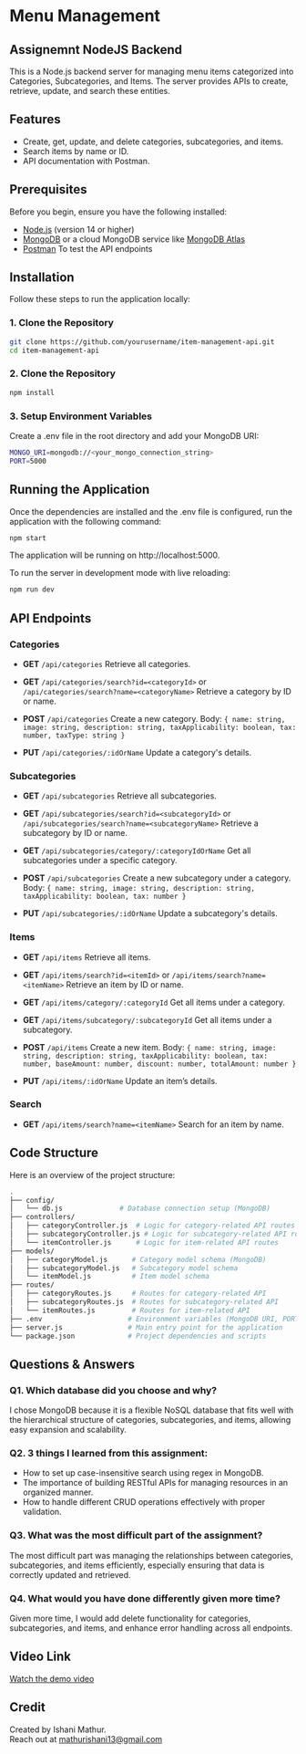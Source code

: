 # Menu Management
## Assignemnt NodeJS Backend

This is a Node.js backend server for managing menu items categorized into Categories, Subcategories, and Items. The server provides APIs to create, retrieve, update, and search these entities.

## Features
- Create, get, update, and delete categories, subcategories, and items.
- Search items by name or ID.
- API documentation with Postman.

## Prerequisites

Before you begin, ensure you have the following installed:

- [Node.js](https://nodejs.org/) (version 14 or higher)
- [MongoDB](https://www.mongodb.com/) or a cloud MongoDB service like [MongoDB Atlas](https://www.mongodb.com/cloud/atlas)
- [Postman](https://www.postman.com/) To test the API endpoints

## Installation

Follow these steps to run the application locally:

### 1. Clone the Repository

```bash
git clone https://github.com/yourusername/item-management-api.git
cd item-management-api
```

### 2. Clone the Repository

```bash
npm install
```

### 3. Setup Environment Variables

Create a .env file in the root directory and add your MongoDB URI:

```bash
MONGO_URI=mongodb://<your_mongo_connection_string>
PORT=5000
```

## Running the Application

Once the dependencies are installed and the .env file is configured, run the application with the following command:

```bash
npm start
```

The application will be running on http://localhost:5000.

To run the server in development mode with live reloading:

```bash
npm run dev
```

## API Endpoints

### Categories

- **GET** `/api/categories`
Retrieve all categories.

- **GET** `/api/categories/search?id=<categoryId>` or `/api/categories/search?name=<categoryName>`
Retrieve a category by ID or name.

- **POST** `/api/categories`
Create a new category.
Body: `{ name: string, image: string, description: string, taxApplicability: boolean, tax: number, taxType: string }`

- **PUT** `/api/categories/:idOrName`
Update a category's details.

### Subcategories

- **GET** `/api/subcategories`
Retrieve all subcategories.

- **GET** `/api/subcategories/search?id=<subcategoryId>` or `/api/subcategories/search?name=<subcategoryName>`
Retrieve a subcategory by ID or name.

- **GET** `/api/subcategories/category/:categoryIdOrName`
Get all subcategories under a specific category.

- **POST** `/api/subcategories`
Create a new subcategory under a category.
Body: `{ name: string, image: string, description: string, taxApplicability: boolean, tax: number }`

- **PUT** `/api/subcategories/:idOrName`
Update a subcategory's details.

### Items

- **GET** `/api/items`
Retrieve all items.

- **GET** `/api/items/search?id=<itemId>` or `/api/items/search?name=<itemName>`
Retrieve an item by ID or name.

- **GET** `/api/items/category/:categoryId`
Get all items under a category.

- **GET** `/api/items/subcategory/:subcategoryId`
Get all items under a subcategory.

- **POST** `/api/items`
Create a new item.
Body: `{ name: string, image: string, description: string, taxApplicability: boolean, tax: number, baseAmount: number, discount: number, totalAmount: number }`

- **PUT** `/api/items/:idOrName`
Update an item’s details.

### Search

- **GET** `/api/items/search?name=<itemName>`
Search for an item by name.

## Code Structure

Here is an overview of the project structure:
```bash
.
├── config/
│   └── db.js              # Database connection setup (MongoDB)
├── controllers/
│   ├── categoryController.js  # Logic for category-related API routes
│   ├── subcategoryController.js # Logic for subcategory-related API routes
│   └── itemController.js      # Logic for item-related API routes
├── models/
│   ├── categoryModel.js      # Category model schema (MongoDB)
│   ├── subcategoryModel.js   # Subcategory model schema
│   └── itemModel.js          # Item model schema
├── routes/
│   ├── categoryRoutes.js     # Routes for category-related API
│   ├── subcategoryRoutes.js  # Routes for subcategory-related API
│   └── itemRoutes.js         # Routes for item-related API
├── .env                     # Environment variables (MongoDB URI, PORT, etc.)
├── server.js                # Main entry point for the application
└── package.json             # Project dependencies and scripts
```

## Questions & Answers

### Q1. Which database did you choose and why?

I chose MongoDB because it is a flexible NoSQL database that fits well with the hierarchical structure of categories, subcategories, and items, allowing easy expansion and scalability.

### Q2. 3 things I learned from this assignment:

- How to set up case-insensitive search using regex in MongoDB.
- The importance of building RESTful APIs for managing resources in an organized manner.
- How to handle different CRUD operations effectively with proper validation.

### Q3. What was the most difficult part of the assignment?

The most difficult part was managing the relationships between categories, subcategories, and items efficiently, especially ensuring that data is correctly updated and retrieved.

### Q4. What would you have done differently given more time?

Given more time, I would add delete functionality for categories, subcategories, and items, and enhance error handling across all endpoints.

## Video Link

[Watch the demo video](https://www.loom.com/share/d816b5c0bc934505acf6da4e9afdc2fb?sid=9cbbd47b-8c39-4c94-b1ee-eb2a6c5969de)

## Credit

Created by Ishani Mathur.  
Reach out at [mathurishani13@gmail.com](mailto:mathurishani13@gmail.com)


